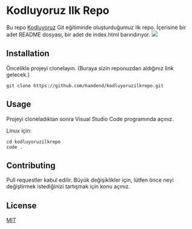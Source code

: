 # Kodluyoruz Ilk Repo 

Bu repo [Kodluyoruz](https://www.kodluyoruz.org/) Git eğitiminde oluşturduğumuz ilk repo. İçerisine bir adet README dosyası, bir adet de index.html barındırıyor. 
![](https://i.hizliresim.com/j1js5kz.png)
## Installation 
Öncelikle projeyi clonelayın. (Buraya sizin reponuzdan aldığınız link gelecek.)

```
git clone https://github.com/handend/kodluyoruzilkrepo.git
```

## Usage 
Projeyi cloneladıktan sonra Visual Studio Code programında açınız.

Linux için:
```
cd kodluyoruzilkrepo
code .
``` 
## Contributing 

Pull requestler kabul edilir. Büyük değişiklikler için, lütfen önce neyi değiştirmek istediğinizi tartışmak için konu açınız.

## License
[MIT](https://choosealicense.com/licenses/mit/)